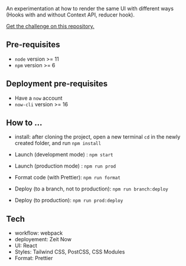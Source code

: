 An experimentation at how to render the same UI with different ways (Hooks with and without Context API, reducer hook).

[Get the challenge on this repository.](https://github.com/woltapp/summer2020)

## Pre-requisites
* `node` version >= 11
* `npm` version >= 6

## Deployment pre-requisites
* Have a `now` account
* `now-cli` version >= 16

## How to ...

* install: after cloning the project, open a new terminal `cd` in the newly created folder, and run `npm install`

* Launch (development mode) : `npm start`
* Launch (production mode) : `npm run prod`
* Format code (with Prettier): `npm run format`
* Deploy (to a branch, not to production): `npm run branch:deploy`
* Deploy (to production): `npm run prod:deploy`


## Tech
* workflow: webpack
* deployement: Zeit Now
* UI: React
* Styles: Tailwind CSS, PostCSS, CSS Modules
* Format: Prettier
